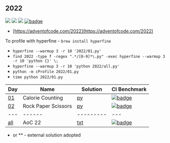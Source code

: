 ## 2022

![](https://img.shields.io/badge/stars%20⭐-2-yellow)
![](https://img.shields.io/badge/days%20completed-1-red)
![](https://img.shields.io/badge/day%20📅-1-blue)
[![badge](https://img.shields.io/endpoint?url=https://gist.githubusercontent.com/EvgeniGordeev/13c6cac3c39702cdcb9cc169b66c3210/raw/runtime-badge-2022.json)](https://github.com/EvgeniGordeev/adventofcode/actions)

* [https://adventofcode.com/2022](https://adventofcode.com/2022)

To profile with hyperfine - ```brew install hyperfine```

* ```hyperfine --warmup 3 -r 10 '2022/01.py'```
* ```find 2022 -type f -regex ".*/[0-9]*\.py" -exec hyperfine --warmup 3 -r 10 'python {}' \;```
* ```hyperfine --warmup 3 -r 10 'python 2022/all.py'```
* ```python -m cProfile 2022/01.py```
* ```time python 2022/01.py```

| Day                                       | Name                | Solution                | CI Benchmark                                                                                                                                                                                                                                   |
|-------------------------------------------|---------------------|-------------------------|------------------------------------------------------------------------------------------------------------------------------------------------------------------------------------------------------------------------------------------------|
| [01](https://adventofcode.com/2022/day/1) | Calorie Counting    | [py](2022/01.py)        | [![badge](https://img.shields.io/endpoint?url=https://gist.githubusercontent.com/EvgeniGordeev/13c6cac3c39702cdcb9cc169b66c3210/raw/runtime-badge-2022-01.json)](https://github.com/EvgeniGordeev/adventofcode/actions/workflows/ci2022.yaml)  |
| [02](https://adventofcode.com/2022/day/2) | Rock Paper Scissors | [py](2022/02.py)        | [![badge](https://img.shields.io/endpoint?url=https://gist.githubusercontent.com/EvgeniGordeev/13c6cac3c39702cdcb9cc169b66c3210/raw/runtime-badge-2022-02.json)](https://github.com/EvgeniGordeev/adventofcode/actions/workflows/ci2022.yaml)  |
| ---                                       | ------              | ---------               | ---                                                                                                                                                                                                                                            |
| [all](https://adventofcode.com/2022)      | AoC 22              | [txt](2022/answers.txt) | [![badge](https://img.shields.io/endpoint?url=https://gist.githubusercontent.com/EvgeniGordeev/13c6cac3c39702cdcb9cc169b66c3210/raw/runtime-badge-2022-all.json)](https://github.com/EvgeniGordeev/adventofcode/actions/workflows/ci2022.yaml) |

* or ** - external solution adopted
